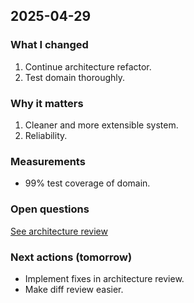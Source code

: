 ## 2025-04-29

### What I changed

1. Continue architecture refactor.
2. Test domain thoroughly.

### Why it matters

1. Cleaner and more extensible system.
2. Reliability.

### Measurements

- 99% test coverage of domain.

### Open questions

[See architecture review](./architecture_decisions.md)

### Next actions (tomorrow)

- Implement fixes in architecture review.
- Make diff review easier.

